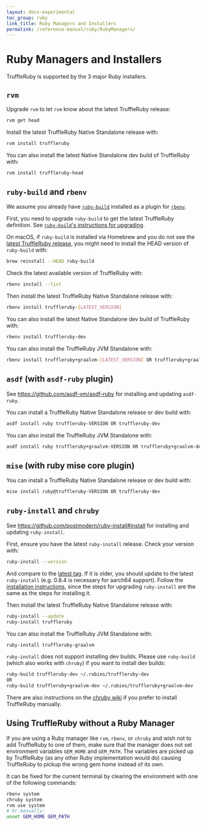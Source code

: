 ```yaml
---
layout: docs-experimental
toc_group: ruby
link_title: Ruby Managers and Installers
permalink: /reference-manual/ruby/RubyManagers/
---
```

# Ruby Managers and Installers

TruffleRuby is supported by the 3 major Ruby installers.

## `rvm`

Upgrade `rvm` to let `rvm` know about the latest TruffleRuby release:

```bash
rvm get head
```

Install the latest TruffleRuby Native Standalone release with:

```bash
rvm install truffleruby
```

You can also install the latest Native Standalone dev build of TruffleRuby with:

```bash
rvm install truffleruby-head
```

## `ruby-build` and `rbenv`

We assume you already have [`ruby-build`](https://github.com/rbenv/ruby-build) installed as a plugin for [`rbenv`](https://github.com/rbenv/rbenv).

First, you need to upgrade `ruby-build` to get the latest TruffleRuby definition.
See [`ruby-build`'s instructions for upgrading](https://github.com/rbenv/ruby-build#upgrading).

On macOS, if `ruby-build` is installed via Homebrew and you do not see the [latest TruffleRuby release](https://github.com/oracle/truffleruby/releases/latest), you might need to install the HEAD version of `ruby-build` with:

```bash
brew reinstall --HEAD ruby-build
```

Check the latest available version of TruffleRuby with:

```bash
rbenv install --list
```

Then install the latest TruffleRuby Native Standalone release with:

```bash
rbenv install truffleruby-[LATEST_VERSION]
```

You can also install the latest Native Standalone dev build of TruffleRuby with:

```bash
rbenv install truffleruby-dev
```

You can also install the TruffleRuby JVM Standalone with:

```bash
rbenv install truffleruby+graalvm-[LATEST_VERSION] OR truffleruby+graalvm-dev
```

## `asdf` (with `asdf-ruby` plugin)

See https://github.com/asdf-vm/asdf-ruby for installing and updating `asdf-ruby`.

You can install a TruffleRuby Native Standalone release or dev build with:

```bash
asdf install ruby truffleruby-VERSION OR truffleruby-dev
```

You can also install the TruffleRuby JVM Standalone with:

```bash
asdf install ruby truffleruby+graalvm-VERSION OR truffleruby+graalvm-dev
```

## `mise` (with ruby mise core plugin)

You can install a TruffleRuby Native Standalone release or dev build with:

```bash
mise install ruby@truffleruby-VERSION OR truffleruby-dev
```

## `ruby-install` and `chruby`

See https://github.com/postmodern/ruby-install#install for installing and updating `ruby-install`.

First, ensure you have the latest `ruby-install` release.
Check your version with:

```bash
ruby-install --version
```

And compare to the [latest tag](https://github.com/postmodern/ruby-install/tags).
If it is older, you should update to the latest `ruby-install` (e.g. 0.8.4 is necessary for aarch64 support).
Follow the [installation instructions](https://github.com/postmodern/ruby-install#install), since the steps for upgrading `ruby-install` are the same as the steps for installing it.

Then install the latest TruffleRuby Native Standalone release with:

```bash
ruby-install --update
ruby-install truffleruby
```

You can also install the TruffleRuby JVM Standalone with:

```bash
ruby-install truffleruby-graalvm
```

`ruby-install` does not support installing dev builds.
Please use `ruby-build` (which also works with `chruby`) if you want to install dev builds:

```bash
ruby-build truffleruby-dev ~/.rubies/truffleruby-dev
OR
ruby-build truffleruby+graalvm-dev ~/.rubies/truffleruby+graalvm-dev
```

There are also instructions on the [chruby wiki](https://github.com/postmodern/chruby/wiki/TruffleRuby) if you prefer to install TruffleRuby manually.

## Using TruffleRuby without a Ruby Manager

If you are using a Ruby manager like `rvm`, `rbenv`, or `chruby` and wish not to add TruffleRuby to one of them, make sure that the manager does not set environment variables `GEM_HOME` and `GEM_PATH`.
The variables are picked up by TruffleRuby (as any other Ruby implementation would do) causing TruffleRuby to pickup the wrong gem home instead of its own.

It can be fixed for the current terminal by clearing the environment with one of the following commands:

```bash
rbenv system
chruby system
rvm use system
# Or manually:
unset GEM_HOME GEM_PATH
```

